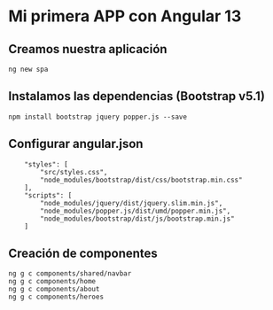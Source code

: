 # Mi primera APP con Angular 13

## Creamos nuestra aplicación

    ng new spa

## Instalamos las dependencias (Bootstrap v5.1)

    npm install bootstrap jquery popper.js --save

## Configurar angular.json

```
    "styles": [
        "src/styles.css",
        "node_modules/bootstrap/dist/css/bootstrap.min.css"
    ],
    "scripts": [
        "node_modules/jquery/dist/jquery.slim.min.js",
        "node_modules/popper.js/dist/umd/popper.min.js",
        "node_modules/bootstrap/dist/js/bootstrap.min.js"
    ]
```

## Creación de componentes

    ng g c components/shared/navbar
    ng g c components/home
    ng g c components/about
    ng g c components/heroes